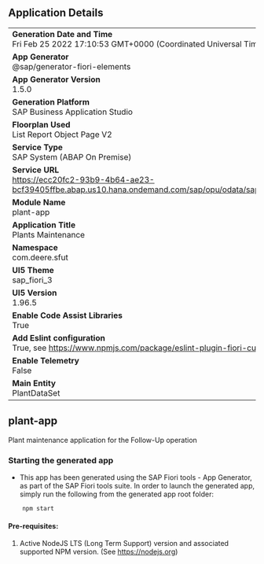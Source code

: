 ## Application Details
|               |
| ------------- |
|**Generation Date and Time**<br>Fri Feb 25 2022 17:10:53 GMT+0000 (Coordinated Universal Time)|
|**App Generator**<br>@sap/generator-fiori-elements|
|**App Generator Version**<br>1.5.0|
|**Generation Platform**<br>SAP Business Application Studio|
|**Floorplan Used**<br>List Report Object Page V2|
|**Service Type**<br>SAP System (ABAP On Premise)|
|**Service URL**<br>https://ecc20fc2-93b9-4b64-ae23-bcf39405ffbe.abap.us10.hana.ondemand.com/sap/opu/odata/sap/ZMA0_SFUT_PLANT_UI_O2/
|**Module Name**<br>plant-app|
|**Application Title**<br>Plants Maintenance|
|**Namespace**<br>com.deere.sfut|
|**UI5 Theme**<br>sap_fiori_3|
|**UI5 Version**<br>1.96.5|
|**Enable Code Assist Libraries**<br>True|
|**Add Eslint configuration**<br>True, see https://www.npmjs.com/package/eslint-plugin-fiori-custom for the eslint rules.|
|**Enable Telemetry**<br>False|
|**Main Entity**<br>PlantDataSet|

## plant-app

Plant maintenance application for the Follow-Up operation

### Starting the generated app

-   This app has been generated using the SAP Fiori tools - App Generator, as part of the SAP Fiori tools suite.  In order to launch the generated app, simply run the following from the generated app root folder:

```
    npm start
```

#### Pre-requisites:

1. Active NodeJS LTS (Long Term Support) version and associated supported NPM version.  (See https://nodejs.org)



